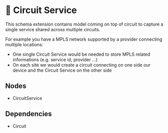 # 🧩 Circuit Service

This schema extension contains model coming on top of circuit to capture a single service shared across multiple circuits.

For example you have a MPLS network supported by a provider connecting multiple locations:

- One single Circuit Service would be needed to store MPLS related informations (e.g. service id, provider ...)
- On each site we would create a circuit connecting on one side our device and the Circuit Service on the other side

## Nodes

- CircuitService

## Dependencies

- Circuit

